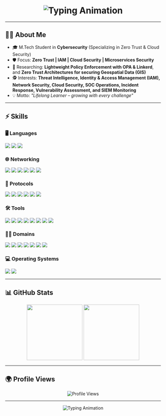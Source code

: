 <!-- Centered Glowing Title -->
<h1 align="center">
  <img src="https://readme-typing-svg.herokuapp.com?font=Orbitron&size=30&duration=4000&pause=1000&color=00F7FF&center=true&vCenter=true&width=650&lines=Code+.+Secure+.+Defend;Cybersecurity+in+Action;Zero+Trust+Explorer;M.Tech+Cybersecurity+Student" alt="Typing Animation">
</h1>

---

## 👨‍🚀 About Me  
- 🎓 M.Tech Student in **Cybersecurity** (Specializing in Zero Trust & Cloud Security)  
- 🛡️ Focus: **Zero Trust | IAM | Cloud Security | Microservices Security**  
- 🔬 Researching: **Lightweight Policy Enforcement with OPA & Linkerd**, and **Zero Trust Architectures for securing Geospatial Data (GIS)**  
- 🕵️ Interests: **Threat Intelligence, Identity & Access Management (IAM), Network Security, Cloud Security, SOC Operations, Incident Response, Vulnerability Assessment, and SIEM Monitoring**  
- 💡 Motto: *"Lifelong Learner – growing with every challenge"*  

---

## ⚡ Skills  

### 🖥️ Languages  
<p>
  <img src="https://img.shields.io/badge/Python-3776AB?style=for-the-badge&logo=python&logoColor=white"/>
  <img src="https://img.shields.io/badge/SQL-336791?style=for-the-badge&logo=postgresql&logoColor=white"/>
  <img src="https://img.shields.io/badge/Bash-4EAA25?style=for-the-badge&logo=gnu-bash&logoColor=white"/>
</p>

### 🌐 Networking  
<p>
  <img src="https://img.shields.io/badge/TCP%2FIP-FF6F00?style=for-the-badge&logo=cisco&logoColor=white"/>
  <img src="https://img.shields.io/badge/DNS-0052CC?style=for-the-badge&logo=cloudflare&logoColor=white"/>
  <img src="https://img.shields.io/badge/VPN-0078D7?style=for-the-badge&logo=protonvpn&logoColor=white"/>
  <img src="https://img.shields.io/badge/Firewalls-E34F26?style=for-the-badge&logo=palo-alto-networks&logoColor=white"/>
  <img src="https://img.shields.io/badge/Routing-02569B?style=for-the-badge&logo=cisco&logoColor=white"/>
  <img src="https://img.shields.io/badge/Switching-00BFFF?style=for-the-badge&logo=junipernetworks&logoColor=white"/>
</p>

### 🔑 Protocols  
<p>
  <img src="https://img.shields.io/badge/SSL%2FTLS-8A2BE2?style=for-the-badge&logo=letsencrypt&logoColor=white"/>
  <img src="https://img.shields.io/badge/mTLS-9400D3?style=for-the-badge&logo=letsencrypt&logoColor=white"/>
  <img src="https://img.shields.io/badge/IPSec-1E90FF?style=for-the-badge&logo=fortinet&logoColor=white"/>
  <img src="https://img.shields.io/badge/OAuth2-EB5424?style=for-the-badge&logo=oauth&logoColor=white"/>
  <img src="https://img.shields.io/badge/OpenID%20Connect-4285F4?style=for-the-badge&logo=openid&logoColor=white"/>
  <img src="https://img.shields.io/badge/SAML-0052CC?style=for-the-badge&logo=atlassian&logoColor=white"/>
</p>

### 🛠️ Tools  
<p>
  <img src="https://img.shields.io/badge/Burp%20Suite-FF6C37?style=for-the-badge&logo=burp-suite&logoColor=white"/>
  <img src="https://img.shields.io/badge/Wireshark-1679A7?style=for-the-badge&logo=wireshark&logoColor=white"/>
  <img src="https://img.shields.io/badge/Metasploit-00BFFF?style=for-the-badge&logo=metasploit&logoColor=white"/>
  <img src="https://img.shields.io/badge/Nessus-00ADEF?style=for-the-badge&logo=tenable&logoColor=white"/>
  <img src="https://img.shields.io/badge/Splunk-000000?style=for-the-badge&logo=splunk&logoColor=white"/>
  <img src="https://img.shields.io/badge/Okta-1F5FFF?style=for-the-badge&logo=okta&logoColor=white"/>
  <img src="https://img.shields.io/badge/AWS-FF9900?style=for-the-badge&logo=amazonaws&logoColor=white"/>
  <img src="https://img.shields.io/badge/IBM%20Cloud-1261FE?style=for-the-badge&logo=ibmcloud&logoColor=white"/>
</p>

### 🏴‍☠️ Domains  
<p>
  <img src="https://img.shields.io/badge/Network%20Security-0A66C2?style=for-the-badge&logo=cisco&logoColor=white"/>
  <img src="https://img.shields.io/badge/Cloud%20Security-4285F4?style=for-the-badge&logo=googlecloud&logoColor=white"/>
  <img src="https://img.shields.io/badge/IAM-FF6F00?style=for-the-badge&logo=auth0&logoColor=white"/>
  <img src="https://img.shields.io/badge/SOC%20Operations-000000?style=for-the-badge&logo=siemens&logoColor=white"/>
  <img src="https://img.shields.io/badge/Incident%20Response-FF0000?style=for-the-badge&logo=datadog&logoColor=white"/>
  <img src="https://img.shields.io/badge/Vulnerability%20Assessment-FFD700?style=for-the-badge&logo=qualys&logoColor=black"/>
  <img src="https://img.shields.io/badge/SIEM%20Monitoring-00FF00?style=for-the-badge&logo=splunk&logoColor=black"/>
</p>

### 💻 Operating Systems  
<p>
  <img src="https://img.shields.io/badge/Windows-0078D6?style=for-the-badge&logo=windows&logoColor=white"/>
  <img src="https://img.shields.io/badge/Linux-FCC624?style=for-the-badge&logo=linux&logoColor=black"/>
</p>

---

## 📊 GitHub Stats  
<p align="center">
  <img src="https://github-readme-stats.vercel.app/api?username=Karthikeyan1202&show_icons=true&theme=radical" height="180em"/>
  <img src="https://github-readme-streak-stats.herokuapp.com?user=Karthikeyan1202&theme=radical&hide_border=false" height="180em"/>
</p>

---

## 🌍 Profile Views  
<p align="center">
  <img src="https://komarev.com/ghpvc/?username=Karthikeyan1202&label=Profile%20Views&color=0e75b6&style=flat" alt="Profile Views"/>
</p>

---

<p align="center">
  <img src="https://readme-typing-svg.herokuapp.com?font=Share+Tech+Mono&size=22&duration=4000&pause=1000&color=FF00FF&center=true&vCenter=true&width=700&lines=Initializing+Defense+Protocols...;Monitoring+SQLi+%2C+XSS+%2C+Command+Injection...;Cybersecurity+is+not+an+option%2C+it's+a+mission+%F0%9F%9A%80" alt="Typing Animation">
</p>
